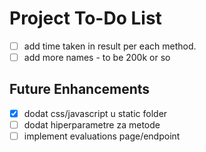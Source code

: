 # Project To-Do List

- [ ] add time taken in result per each method.
- [ ] add more names - to be 200k  or so

## Future Enhancements
- [x] dodat css/javascript u static folder
- [ ] dodat hiperparametre za metode
- [ ] implement evaluations page/endpoint
